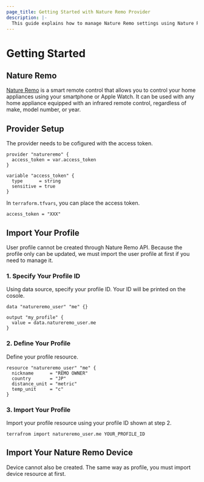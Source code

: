 ```yaml
---
page_title: Getting Started with Nature Remo Provider
description: |-
  This guide explains how to manage Nature Remo settings using Nature Remo provider for Terraform.
---
```


# Getting Started

## Nature Remo

[Nature Remo](https://shop.nature.global/collections/nature-remo) is a smart remote control that allows you to control your home appliances using your smartphone or Apple Watch. It can be used with any home appliance equipped with an infrared remote control, regardless of make, model number, or year.



## Provider Setup

The provider needs to be cofigured with the access token.

```hcl
provider "natureremo" {
  access_token = var.access_token
}

variable "access_token" {
  type      = string
  sensitive = true
}
```

In `terraform.tfvars`, you can place the access token.

```hcl
access_token = "XXX"
```

## Import Your Profile

User profile cannot be created through Nature Remo API.
Because the profile only can be updated, we must import the user profile at first if you need to manage it.

### 1. Specify Your Profile ID

Using data source, specify your profile ID. Your ID will be printed on the cosole.

```hcl
data "natureremo_user" "me" {}

output "my_profile" {
  value = data.natureremo_user.me
}
```

### 2. Define Your Profile

Define your profile resource.

```hcl
resource "natureremo_user" "me" {
  nickname      = "REMO OWNER"
  country       = "JP"
  distance_unit = "metric"
  temp_unit     = "c"
}
```

### 3. Import Your Profile

Import your profile resource using your profile ID shown at step 2.

```hcl
terrafrom import natureremo_user.me YOUR_PROFILE_ID
```


## Import Your Nature Remo Device

Device cannot also be created. The same way as profile, you must import device resource at first.
